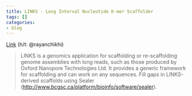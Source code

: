```yaml
---
title: LINKS - Long Interval Nucleotide K-mer Scaffolder
tags: []
categories:
- blog
---
```

[Link](http://www.bcgsc.ca/platform/bioinfo/software/links) (h/t:
@rayanchikhi)
<!--more-->

> LINKS is a genomics application for scaffolding or re-scaffolding genome
assemblies with long reads, such as those produced by Oxford Nanopore
Technologies Ltd. It provides a generic framework for scaffolding and can work
on any sequences. Fill gaps in LINKS-derived scaffolds using Sealer
(http://www.bcgsc.ca/platform/bioinfo/software/sealer).

